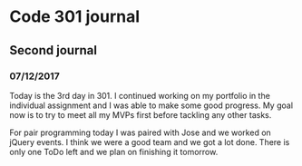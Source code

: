 # Code 301 journal

## Second journal

### 07/12/2017

Today is the 3rd day in 301.
I continued working on my portfolio in the individual assignment and I was able to make some good progress.
My goal now is to try to meet all my MVPs first before tackling any other tasks.

For pair programming today I was paired with Jose and we worked on jQuery events.
I think we were a good team and we got a lot done. There is only one ToDo left and we plan on finishing it tomorrow.
